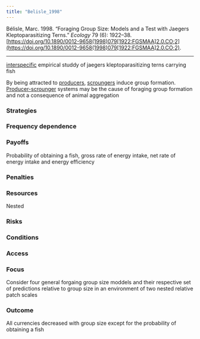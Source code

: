 ```yaml
---
title: "Belisle_1998"
---
```


Bélisle, Marc. 1998. “Foraging Group Size: Models and a Test with Jaegers Kleptoparasitizing Terns.” _Ecology_ 79 (6): 1922–38. [https://doi.org/10.1890/0012-9658(1998)079[1922:FGSMAA]2.0.CO;2](https://doi.org/10.1890/0012-9658(1998)079[1922:FGSMAA]2.0.CO;2).

---
[interspecific](../topics/interspecific.md) empirical studdy of jaegers kleptoparasitizing terns carrying fish

By being attracted to [producers](../topics/producers.md), [scroungers](../topics/scroungers.md) induce group formation. [Producer-scrounger](../topics/producer-scrounger.md) systems may be the cause of foraging group formation and not a consequence of animal aggregation

### Strategies

### Frequency dependence

### Payoffs
Probability of obtaining a fish, gross rate of energy intake, net rate of energy intake and energy efficiency

### Penalties

### Resources
Nested 

### Risks

### Conditions

### Access

### Focus
Consider four general forgaing group size moddels and their respective set of predictions relative to group size in an environment of two nested relative patch scales

### Outcome
All currencies decreased with group size except for the probability of obtaining a fish